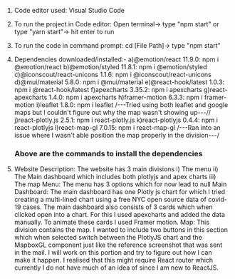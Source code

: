 1. Code editor used: Visual Studio Code

2. To run the project in Code editor: Open terminal-> type "npm start" or type "yarn start"-> hit enter to run

3. To run the code in command prompt: cd [File Path]-> type "npm start"

4. Dependencies downloaded/installed:-
   a)@emotion/react 11.9.0: npm i @emotion/react
   b)@emotion/styled 11.8.1: npm i @emotion/styled
   c)@iconscout/react-unicons 1.1.6: npm i @iconscout/react-unicons
   d)@mui/material 5.8.0: npm i @mui/material
   e)@react-hook/latest 1.0.3: npm i @react-hook/latest
   f)apexcharts 3.35.2: npm i apexcharts
   g)react-apexcharts 1.4.0: npm i apexcharts
   h)framer-motion 6.3.3: npm i framer-motion
   i)leaflet 1.8.0: npm i leaflet /---Tried using both leaflet and google maps but I couldn't figure out why the map wasn't showing up---//
   j)react-plotly.js 2.5.1: npm i react-plotly.js
   k)react-plotlyjs 0.4.4: npm i react-plotlyjs
   l)react-map-gl 7.0.15: npm i react-map-gl /---Ran into an issue where I wasn't able position the map properly in the division---/

   ### Above are the commands to install the dependencies

5. Website Description:
   The website has 3 main divisions
   i) The menu
   ii) The Main dashboard which includes both plotlyjs and apex charts
   iii) The map
   Menu: The menu has 3 options which for now lead to null
   Main Dashboard: The main dashboard has one Plotly js chart for which I tried creating a multi-lined chart using a free NYC open source data of covid-19 cases.
   The main dashboard also consists of 3 cards which when clicked open into a chart. For this I used apexcharts and added the data manually.
   To animate these cards I used Framer motion.
   Map: This division contains the map. I wanted to include two buttons in this section which when selected switch between the PlotlyJS chart and the MapboxGL
   component just like the reference screenshot that was sent in the mail.
   I will work on this portion and try to figure out how I can make it happen. I realised that this might require React router which currently I do not have much
   of an idea of since I am new to ReactJS.
